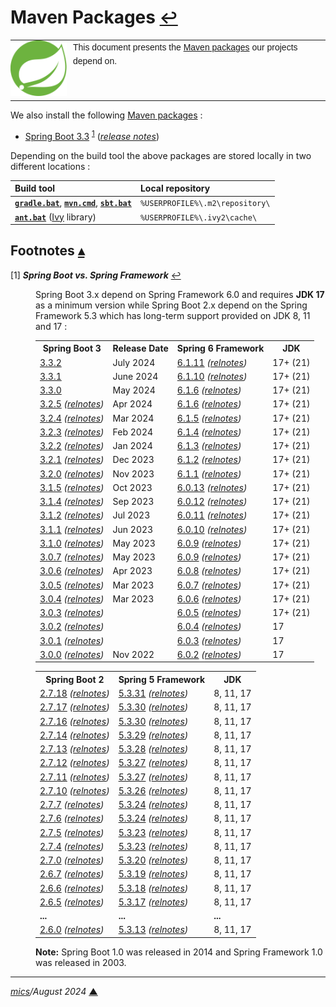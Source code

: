 # <span id="top">Maven Packages</span> <span style="font-size:90%;">[↩](README.md#top)</span>

<table style="font-family:Helvetica,Arial;line-height:1.6;">
  <tr>
  <td style="border:0;padding:0 10px 0 0;min-width:90px"><a href=https://spring.io/" rel="external"><img style="border:0;" src="./docs/images/spring-icon.svg" width="90" alt="Akka project"/></a></td>
  <td style="border:0;padding:0;vertical-align:text-top;">This document presents the <a href="https://mvnrepository.com/" rel="external">Maven packages</a> our projects depend on.
  </td>
  </tr>
</table>

We also install the following [Maven packages][maven_repository] : 

- [Spring Boot 3.3][spring_boot_downloads] <sup id="anchor_01">[1](#footnote_01)</sup> ([*release notes*][spring_boot_relnotes])

Depending on the build tool the above packages are stored locally in two different locations :

| Build&nbsp;tool   | Local&nbsp;repository           |
|:-----------------------|:--------------------------------|
| [**`gradle.bat`**][gradle_cli], [**`mvn.cmd`**][mvn_cli], [**`sbt.bat`**][sbt_cli] | `%USERPROFILE%\.m2\repository\` | 
| [**`ant.bat`**][ant_cli] ([Ivy][ivy_lib] library)    | `%USERPROFILE%\.ivy2\cache\`    |


## <span id="footnotes">Footnotes</span> [**&#x25B4;**](#top)

<span id="footnote_01">[1]</span> ***Spring Boot vs. Spring Framework*** [↩](#anchor_01)

<dl><dd>
Spring Boot 3.x depend on Spring Framework 6.0 and requires <b>JDK 17</b> as a minimum version while Spring Boot 2.x depend on the Spring Framework 5.3 which has long-term support provided on JDK 8, 11 and 17 :
</dd>
<dd>
<table>
<tr>
<th>Spring&nbsp;Boot&nbsp;3</th>
<th>Release&nbsp;Date</th>
<th>Spring 6 Framework</th>
<th>JDK</th></tr>
<tr>
<td><a href="https://github.com/spring-projects/spring-boot/releases/tag/v3.3.2">3.3.2</a></td>
<td>July 2024</td>
<td><a href="https://mvnrepository.com/artifact/org.springframework/spring-core/6.1.11">6.1.11</a> <i>(<a href="https://github.com/spring-projects/spring-framework/releases/tag/v6.1.11">relnotes</a>)</td>
<td>17+ (21)</td>
</tr>
<tr>
<td><a href="https://github.com/spring-projects/spring-boot/releases/tag/v3.3.1">3.3.1</a></td>
<td>June 2024</td>
<td><a href="https://mvnrepository.com/artifact/org.springframework/spring-core/6.1.10">6.1.10</a> <i>(<a href="https://github.com/spring-projects/spring-framework/releases/tag/v6.1.10">relnotes</a>)</td>
<td>17+ (21)</td>
</tr>
<tr>
<td><a href="https://github.com/spring-projects/spring-boot/releases/tag/v3.3.0">3.3.0</a></td>
<td>May 2024</td>
<td><a href="https://mvnrepository.com/artifact/org.springframework/spring-core/6.1.6">6.1.6</a> <i>(<a href="https://github.com/spring-projects/spring-framework/releases/tag/v6.1.6">relnotes</a>)</td>
<td>17+ (21)</td>
</tr>
<tr>
<td><a href="https://github.com/spring-projects/spring-boot/releases/tag/v3.2.5">3.2.5</a> <i>(<a href="https://github.com/spring-projects/spring-boot/releases/tag/v3.2.5">relnotes</a>)</i></td>
<td>Apr 2024</td>
<td><a href="https://mvnrepository.com/artifact/org.springframework/spring-core/6.1.6">6.1.6</a> <i>(<a href="https://github.com/spring-projects/spring-framework/releases/tag/v6.1.6">relnotes</a>)</td>
<td>17+ (21)</td>
</tr>
<tr>
<td><a href="https://github.com/spring-projects/spring-boot/releases/tag/v3.2.4">3.2.4</a> <i>(<a href="https://github.com/spring-projects/spring-boot/releases/tag/v3.2.4">relnotes</a>)</i></td>
<td>Mar 2024</td>
<td><a href="https://mvnrepository.com/artifact/org.springframework/spring-core/6.1.5">6.1.5</a> <i>(<a href="https://github.com/spring-projects/spring-framework/releases/tag/v6.1.5">relnotes</a>)</td>
<td>17+ (21)</td>
</tr>
<tr>
<td><a href="https://github.com/spring-projects/spring-boot/releases/tag/v3.2.3">3.2.3</a> <i>(<a href="https://github.com/spring-projects/spring-boot/releases/tag/v3.2.3">relnotes</a>)</i></td>
<td>Feb 2024</td>
<td><a href="https://mvnrepository.com/artifact/org.springframework/spring-core/6.1.4">6.1.4</a> <i>(<a href="https://github.com/spring-projects/spring-framework/releases/tag/v6.1.4">relnotes</a>)</td>
<td>17+ (21)</td>
</tr>
<tr>
<td><a href="https://github.com/spring-projects/spring-boot/releases/tag/v3.2.2">3.2.2</a> <i>(<a href="https://github.com/spring-projects/spring-boot/releases/tag/v3.2.2">relnotes</a>)</i></td>
<td>Jan 2024</td>
<td><a href="https://mvnrepository.com/artifact/org.springframework/spring-core/6.1.3">6.1.3</a> <i>(<a href="https://github.com/spring-projects/spring-framework/releases/tag/v6.1.3">relnotes</a>)</td>
<td>17+ (21)</td>
</tr>
<tr>
<td><a href="https://github.com/spring-projects/spring-boot/releases/tag/v3.2.1">3.2.1</a> <i>(<a href="https://github.com/spring-projects/spring-boot/releases/tag/v3.2.1">relnotes</a>)</i></td>
<td>Dec 2023</td>
<td><a href="https://mvnrepository.com/artifact/org.springframework/spring-core/6.1.2">6.1.2</a> <i>(<a href="https://github.com/spring-projects/spring-framework/releases/tag/v6.1.2">relnotes</a>)</td>
<td>17+ (21)</td>
</tr>
<tr>
<td><a href="https://github.com/spring-projects/spring-boot/releases/tag/v3.2.0">3.2.0</a> <i>(<a href="https://github.com/spring-projects/spring-boot/releases/tag/v3.2.0">relnotes</a>)</i></td>
<td>Nov 2023</td>
<td><a href="https://mvnrepository.com/artifact/org.springframework/spring-core/6.1.1">6.1.1</a> <i>(<a href="https://github.com/spring-projects/spring-framework/releases/tag/v6.1.1">relnotes</a>)</td>
<td>17+ (21)</td>
</tr>
<tr>
<td><a href="https://github.com/spring-projects/spring-boot/releases/tag/v3.1.5">3.1.5</a> <i>(<a href="https://github.com/spring-projects/spring-boot/releases/tag/v3.1.5">relnotes</a>)</i></td>
<td>Oct 2023</td>
<td><a href="https://mvnrepository.com/artifact/org.springframework/spring-core/6.0.13">6.0.13</a> <i>(<a href="https://github.com/spring-projects/spring-framework/releases/tag/v6.0.13">relnotes</a>)</td>
<td>17+ (21)</td>
</tr>
<tr>
<td><a href="https://github.com/spring-projects/spring-boot/releases/tag/v3.1.4">3.1.4</a> <i>(<a href="https://github.com/spring-projects/spring-boot/releases/tag/v3.1.4">relnotes</a>)</i></td>
<td>Sep 2023</td>
<td><a href="https://mvnrepository.com/artifact/org.springframework/spring-core/6.0.12">6.0.12</a> <i>(<a href="https://github.com/spring-projects/spring-framework/releases/tag/v6.0.12">relnotes</a>)</td>
<td>17+ (21)</td>
</tr>
<tr>
<td><a href="https://github.com/spring-projects/spring-boot/releases/tag/v3.1.2">3.1.2</a> <i>(<a href="https://github.com/spring-projects/spring-boot/releases/tag/v3.1.2">relnotes</a>)</i></td>
<td>Jul 2023</td>
<td><a href="https://mvnrepository.com/artifact/org.springframework/spring-core/6.0.11">6.0.11</a> <i>(<a href="https://github.com/spring-projects/spring-framework/releases/tag/v6.0.11">relnotes</a>)</td>
<td>17+ (21)</td>
</tr>
<td><a href="https://github.com/spring-projects/spring-boot/releases/tag/v3.1.1">3.1.1</a> <i>(<a href="https://github.com/spring-projects/spring-boot/releases/tag/v3.1.1">relnotes</a>)</i></td>
<td>Jun 2023</td>
<td><a href="https://mvnrepository.com/artifact/org.springframework/spring-core/6.0.10">6.0.10</a> <i>(<a href="https://github.com/spring-projects/spring-framework/releases/tag/v6.0.10">relnotes</a>)</td>
<td>17+ (21)</td>
</tr>
<tr>
<td><a href="https://github.com/spring-projects/spring-boot/releases/tag/v3.1.0">3.1.0</a> <i>(<a href="https://github.com/spring-projects/spring-boot/releases/tag/v3.1.0">relnotes</a>)</i></td>
<td>May 2023</td>
<td><a href="https://mvnrepository.com/artifact/org.springframework/spring-core/6.0.9">6.0.9</a> <i>(<a href="https://github.com/spring-projects/spring-framework/releases/tag/v6.0.9">relnotes</a>)</td>
<td>17+ (21)</td>
</tr>
<tr>
<td><a href="https://mvnrepository.com/artifact/org.springframework.boot/spring-boot-dependencies/3.0.7">3.0.7</a> <i>(<a href="https://github.com/spring-projects/spring-boot/releases/tag/v3.0.7">relnotes</a>)</i></td>
<td>May 2023</td>
<td><a href="https://mvnrepository.com/artifact/org.springframework/spring-core/6.0.9">6.0.9</a> <i>(<a href="https://github.com/spring-projects/spring-framework/releases/tag/v6.0.9">relnotes</a>)</td>
<td>17+ (21)</td>
</tr>
<tr>
<td><a href="https://mvnrepository.com/artifact/org.springframework.boot/spring-boot-dependencies/3.0.6">3.0.6</a> <i>(<a href="https://github.com/spring-projects/spring-boot/releases/tag/v3.0.6">relnotes</a>)</i></td>
<td>Apr 2023</td>
<td><a href="https://mvnrepository.com/artifact/org.springframework/spring-core/6.0.8">6.0.8</a> <i>(<a href="https://github.com/spring-projects/spring-framework/releases/tag/v6.0.8">relnotes</a>)</td>
<td>17+ (21)</td>
</tr>
<tr>
<td><a href="https://mvnrepository.com/artifact/org.springframework.boot/spring-boot-dependencies/3.0.5">3.0.5</a> <i>(<a href="https://github.com/spring-projects/spring-boot/releases/tag/v3.0.5">relnotes</a>)</i></td>
<td>Mar 2023</td>
<td><a href="https://mvnrepository.com/artifact/org.springframework/spring-core/6.0.7">6.0.7</a> <i>(<a href="https://github.com/spring-projects/spring-framework/releases/tag/v6.0.7">relnotes</a>)</td>
<td>17+ (21)</td>
</tr>
<tr>
<td><a href="https://mvnrepository.com/artifact/org.springframework.boot/spring-boot-dependencies/3.0.4">3.0.4</a> <i>(<a href="https://github.com/spring-projects/spring-boot/releases/tag/v3.0.4">relnotes</a>)</i></td>
<td>Mar 2023</td>
<td><a href="https://mvnrepository.com/artifact/org.springframework/spring-core/6.0.6">6.0.6</a> <i>(<a href="https://github.com/spring-projects/spring-framework/releases/tag/v6.0.6">relnotes</a>)</td>
<td>17+ (21)</td>
</tr>
<tr>
<td><a href="https://mvnrepository.com/artifact/org.springframework.boot/spring-boot-dependencies/3.0.3">3.0.3</a> <i>(<a href="https://github.com/spring-projects/spring-boot/releases/tag/v3.0.3">relnotes</a>)</i></td>
<td></td>
<td><a href="https://mvnrepository.com/artifact/org.springframework/spring-core/6.0.5">6.0.5</a> <i>(<a href="https://github.com/spring-projects/spring-framework/releases/tag/v6.0.5">relnotes</a>)</td>
<td>17+ (21)</td>
</tr>
<tr>
<td><a href="https://mvnrepository.com/artifact/org.springframework.boot/spring-boot-dependencies/3.0.2">3.0.2</a> <i>(<a href="https://github.com/spring-projects/spring-boot/releases/tag/v3.0.2">relnotes</a>)</i></td>
<td></td>
<td><a href="https://mvnrepository.com/artifact/org.springframework/spring-core/6.0.4">6.0.4</a> <i>(<a href="https://github.com/spring-projects/spring-framework/releases/tag/v6.0.4">relnotes</a>)</td>
<td>17</td>
</tr>
<tr>
<td><a href="https://mvnrepository.com/artifact/org.springframework.boot/spring-boot-dependencies/3.0.1">3.0.1</a> <i>(<a href="https://github.com/spring-projects/spring-boot/releases/tag/v3.0.1">relnotes</a>)</i></td>
<td></td>
<td><a href="https://mvnrepository.com/artifact/org.springframework/spring-core/6.0.3">6.0.3</a> <i>(<a href="https://github.com/spring-projects/spring-framework/releases/tag/v6.0.3">relnotes</a>)</td>
<td>17</td>
</tr>
<tr>
<td><a href="https://mvnrepository.com/artifact/org.springframework.boot/spring-boot-dependencies/3.0.0">3.0.0</a> <i>(<a href="https://github.com/spring-projects/spring-boot/releases/tag/v3.0.0">relnotes</a>)</i></td>
<td>Nov 2022</td>
<td><a href="https://mvnrepository.com/artifact/org.springframework/spring-core/6.0.2">6.0.2</a> <i>(<a href="https://github.com/spring-projects/spring-framework/releases/tag/v6.0.2">relnotes</a>)</td>
<td>17</td>
</tr>
</table>

<table>
<tr>
<th>Spring Boot 2</th>
<th>Spring 5 Framework</th>
<th>JDK</th></tr>
<tr>
<td><a href="https://mvnrepository.com/artifact/org.springframework.boot/spring-boot-dependencies/2.7.18">2.7.18</a> <i>(<a href="https://github.com/spring-projects/spring-boot/releases/tag/v2.7.18">relnotes</a>)</i>
</td>
<td><a href="https://mvnrepository.com/artifact/org.springframework/spring-core/5.3.31">5.3.31</a> <i>(<a href="https://github.com/spring-projects/spring-framework/releases/tag/v5.3.31">relnotes</a>)</td>
<td>8, 11, 17</td>
</tr>
<tr>
<td><a href="https://mvnrepository.com/artifact/org.springframework.boot/spring-boot-dependencies/2.7.17">2.7.17</a> <i>(<a href="https://github.com/spring-projects/spring-boot/releases/tag/v2.7.17">relnotes</a>)</i></td>
<td><a href="https://mvnrepository.com/artifact/org.springframework/spring-core/5.3.30">5.3.30</a> <i>(<a href="https://github.com/spring-projects/spring-framework/releases/tag/v5.3.30">relnotes</a>)</td>
<td>8, 11, 17</td>
</tr>
<tr>
<td><a href="https://mvnrepository.com/artifact/org.springframework.boot/spring-boot-dependencies/2.7.16">2.7.16</a> <i>(<a href="https://github.com/spring-projects/spring-boot/releases/tag/v2.7.16">relnotes</a>)</i></td>
<td><a href="https://mvnrepository.com/artifact/org.springframework/spring-core/5.3.30">5.3.30</a> <i>(<a href="https://github.com/spring-projects/spring-framework/releases/tag/v5.3.30">relnotes</a>)</td>
<td>8, 11, 17</td>
</tr>
<tr>
<td><a href="https://mvnrepository.com/artifact/org.springframework.boot/spring-boot-dependencies/2.7.14">2.7.14</a> <i>(<a href="https://github.com/spring-projects/spring-boot/releases/tag/v2.7.14">relnotes</a>)</i></td>
<td><a href="https://mvnrepository.com/artifact/org.springframework/spring-core/5.3.29">5.3.29</a> <i>(<a href="https://github.com/spring-projects/spring-framework/releases/tag/v5.3.29">relnotes</a>)</td>
<td>8, 11, 17</td>
</tr>
<tr>
<td><a href="https://mvnrepository.com/artifact/org.springframework.boot/spring-boot-dependencies/2.7.13">2.7.13</a> <i>(<a href="https://github.com/spring-projects/spring-boot/releases/tag/v2.7.13">relnotes</a>)</i></td>
<td><a href="https://mvnrepository.com/artifact/org.springframework/spring-core/5.3.28">5.3.28</a> <i>(<a href="https://github.com/spring-projects/spring-framework/releases/tag/v5.3.28">relnotes</a>)</td>
<td>8, 11, 17</td>
</tr>
<tr>
<td><a href="https://mvnrepository.com/artifact/org.springframework.boot/spring-boot-dependencies/2.7.12">2.7.12</a> <i>(<a href="https://github.com/spring-projects/spring-boot/releases/tag/v2.7.12">relnotes</a>)</i></td>
<td><a href="https://mvnrepository.com/artifact/org.springframework/spring-core/5.3.27">5.3.27</a> <i>(<a href="https://github.com/spring-projects/spring-framework/releases/tag/v5.3.27">relnotes</a>)</td>
<td>8, 11, 17</td>
</tr>
<tr>
<td><a href="https://mvnrepository.com/artifact/org.springframework.boot/spring-boot-dependencies/2.7.11">2.7.11</a> <i>(<a href="https://github.com/spring-projects/spring-boot/releases/tag/v2.7.11">relnotes</a>)</i></td>
<td><a href="https://mvnrepository.com/artifact/org.springframework/spring-core/5.3.27">5.3.27</a> <i>(<a href="https://github.com/spring-projects/spring-framework/releases/tag/v5.3.27">relnotes</a>)</td>
<td>8, 11, 17</td>
</tr>
<tr>
<td><a href="https://mvnrepository.com/artifact/org.springframework.boot/spring-boot-dependencies/2.7.10">2.7.10</a> <i>(<a href="https://github.com/spring-projects/spring-boot/releases/tag/v2.7.10">relnotes</a>)</i></td>
<td><a href="https://mvnrepository.com/artifact/org.springframework/spring-core/5.3.26">5.3.26</a> <i>(<a href="https://github.com/spring-projects/spring-framework/releases/tag/v5.3.26">relnotes</a>)</td>
<td>8, 11, 17</td>
</tr>
<tr>
<td><a href="https://mvnrepository.com/artifact/org.springframework.boot/spring-boot-dependencies/2.7.7">2.7.7</a> <i>(<a href="https://github.com/spring-projects/spring-boot/releases/tag/v2.7.7">relnotes</a>)</i></td>
<td><a href="https://mvnrepository.com/artifact/org.springframework/spring-core/5.3.24">5.3.24</a> <i>(<a href="https://github.com/spring-projects/spring-framework/releases/tag/v5.3.24">relnotes</a>)</td>
<td>8, 11, 17</td>
</tr>
<tr>
<td><a href="https://mvnrepository.com/artifact/org.springframework.boot/spring-boot-dependencies/2.7.6">2.7.6</a> <i>(<a href="https://github.com/spring-projects/spring-boot/releases/tag/v2.7.6">relnotes</a>)</i></td>
<td><a href="https://mvnrepository.com/artifact/org.springframework/spring-core/5.3.24">5.3.24</a> <i>(<a href="https://github.com/spring-projects/spring-framework/releases/tag/v5.3.24">relnotes</a>)</td>
<td>8, 11, 17</td>
</tr>
<tr>
<td><a href="https://mvnrepository.com/artifact/org.springframework.boot/spring-boot-dependencies/2.7.5">2.7.5</a> <i>(<a href="https://github.com/spring-projects/spring-boot/releases/tag/v2.7.5">relnotes</a>)</i></td>
<td><a href="https://mvnrepository.com/artifact/org.springframework/spring-core/5.3.23">5.3.23</a> <i>(<a href="https://github.com/spring-projects/spring-framework/releases/tag/v5.3.23">relnotes</a>)</td>
<td>8, 11, 17</td>
</tr>
<tr>
<td><a href="https://mvnrepository.com/artifact/org.springframework.boot/spring-boot-dependencies/2.7.4">2.7.4</a> <i>(<a href="https://github.com/spring-projects/spring-boot/releases/tag/v2.7.4">relnotes</a>)</i></td>
<td><a href="https://mvnrepository.com/artifact/org.springframework/spring-core/5.3.23">5.3.23</a> <i>(<a href="https://github.com/spring-projects/spring-framework/releases/tag/v5.3.23">relnotes</a>)</td>
<td>8, 11, 17</td>
</tr>
<tr>
<td><a href="https://mvnrepository.com/artifact/org.springframework.boot/spring-boot-dependencies/2.7.0">2.7.0</a> <i>(<a href="https://github.com/spring-projects/spring-boot/releases/tag/v2.7.0">relnotes</a>)</i></td>
<td><a href="https://mvnrepository.com/artifact/org.springframework/spring-core/5.3.20">5.3.20</a> <i>(<a href="https://github.com/spring-projects/spring-framework/releases/tag/v5.3.20">relnotes</a>)</td>
<td>8, 11, 17</td>
</tr>
<tr>
<td><a href="https://mvnrepository.com/artifact/org.springframework.boot/spring-boot-dependencies/2.6.7">2.6.7</a> <i>(<a href="https://github.com/spring-projects/spring-boot/releases/tag/v2.6.7">relnotes</a>)</i></td>
<td><a href="https://mvnrepository.com/artifact/org.springframework/spring-framework-bom/5.3.19">5.3.19</a> <i>(<a href="https://github.com/spring-projects/spring-framework/releases/tag/v5.3.19">relnotes</a>)</i></td>
<td>8, 11, 17</td>
</tr>
<tr>
<td><a href="https://mvnrepository.com/artifact/org.springframework.boot/spring-boot-dependencies/2.6.6">2.6.6</a> <i>(<a href="https://github.com/spring-projects/spring-boot/releases/tag/v2.6.6">relnotes</a>)</i></td>
<td><a href="https://mvnrepository.com/artifact/org.springframework/spring-framework-bom/5.3.18">5.3.18</a> <i>(<a href="https://github.com/spring-projects/spring-framework/releases/tag/v5.3.18">relnotes</a>)</i></td>
<td>8, 11, 17</td>
</tr>
<tr>
<td><a href="https://mvnrepository.com/artifact/org.springframework.boot/spring-boot/2.6.5">2.6.5</a> <i>(<a href="https://github.com/spring-projects/spring-boot/releases/tag/v2.6.5">relnotes</a>)</i></td>
<td><a href="https://mvnrepository.com/artifact/org.springframework/spring-core/5.3.17">5.3.17</a> <i>(<a href="https://github.com/spring-projects/spring-framework/releases/tag/v5.3.17">relnotes</a>)</i></td>
<td>8, 11, 17</td>
</tr>
<tr>
<td><b>...</b></td><td><b>...</b></td><td><b>...</b></td>
</tr>
<tr>
<td><a href="https://mvnrepository.com/artifact/org.springframework.boot/spring-boot/2.6.0">2.6.0</a> <i>(<a href="https://github.com/spring-projects/spring-boot/releases/tag/v2.6.0">relnotes</a>)</i></td>
<td><a href="https://mvnrepository.com/artifact/org.springframework/spring-core/5.3.13">5.3.13</a> <i>(<a href="https://github.com/spring-projects/spring-framework/releases/tag/v5.3.13">relnotes</a>)</i></td>
<td>8, 11, 17</td>
</tr>
</table>
</dd>
<dd>
<b>Note:</b> Spring Boot 1.0 was released in 2014 and Spring Framework 1.0 was released in 2003.
</dd></dl>

***

*[mics](https://lampwww.epfl.ch/~michelou/)/August 2024* [**&#9650;**](#top)
<span id="bottom">&nbsp;</span>

<!-- link refs -->

[ant_cli]: https://ant.apache.org/
[gradle_cli]: https://docs.gradle.org/current/userguide/declaring_repositories.html
[ivy_lib]: https://ant.apache.org/ivy/
[maven_repository]: https://mvnrepository.com/
[mvn_cli]: https://maven.apache.org/ref/3.9.6/maven-embedder/cli.html
[sbt_cli]: https://www.scala-sbt.org/1.x/docs/Resolvers.html
[spring_boot_downloads]: https://mvnrepository.com/artifact/org.springframework.boot/spring-boot
[spring_boot_relnotes]: https://github.com/spring-projects/spring-boot/wiki/Spring-Boot-3.3-Release-Notes
